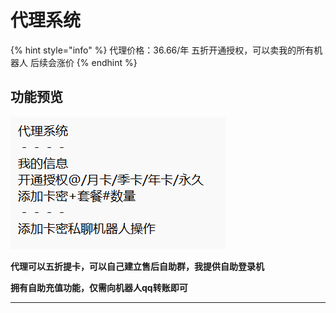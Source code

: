 # 代理系统

{% hint style="info" %}
代理价格：36.66/年   五折开通授权，可以卖我的所有机器人   后续会涨价
{% endhint %}

## 功能预览

![](../.gitbook/assets/image.png)

**代理可以五折提卡，可以自己建立售后自助群，我提供自助登录机**

**拥有自助充值功能，仅需向机器人qq转账即可**

****
